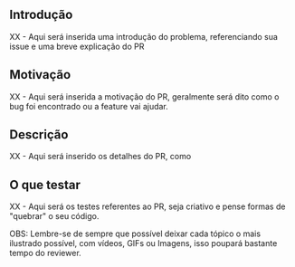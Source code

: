 ## Introdução

XX - Aqui será inserida uma introdução do problema, referenciando sua issue e uma breve explicação do PR

## Motivação

XX - Aqui será inserida a motivação do PR, geralmente será dito como o bug foi encontrado ou a feature vai ajudar.

## Descrição

XX - Aqui será inserido os detalhes do PR, como 

## O que testar

XX - Aqui será os testes referentes ao PR, seja criativo e pense formas de "quebrar" o seu código.

OBS: Lembre-se de sempre que possível deixar cada tópico o mais ilustrado possível, com vídeos, GIFs ou Imagens, isso poupará bastante tempo do reviewer.
